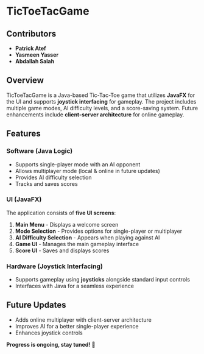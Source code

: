 # TicToeTacGame

## Contributors
- **Patrick Atef**
- **Yasmeen Yasser**
- **Abdallah Salah**

## Overview
TicToeTacGame is a Java-based Tic-Tac-Toe game that utilizes **JavaFX** for the UI and supports **joystick interfacing** for gameplay. The project includes multiple game modes, AI difficulty levels, and a score-saving system. Future enhancements include **client-server architecture** for online gameplay.

## Features
### Software (Java Logic)
- Supports single-player mode with an AI opponent
- Allows multiplayer mode (local & online in future updates)
- Provides AI difficulty selection
- Tracks and saves scores

### UI (JavaFX)
The application consists of **five UI screens**:
1. **Main Menu** - Displays a welcome screen
2. **Mode Selection** - Provides options for single-player or multiplayer
3. **AI Difficulty Selection** - Appears when playing against AI
4. **Game UI** - Manages the main gameplay interface
5. **Score UI** - Saves and displays scores

### Hardware (Joystick Interfacing)
- Supports gameplay using **joysticks** alongside standard input controls
- Interfaces with Java for a seamless experience

## Future Updates
- Adds online multiplayer with client-server architecture
- Improves AI for a better single-player experience
- Enhances joystick controls

**Progress is ongoing, stay tuned!** 🚀
